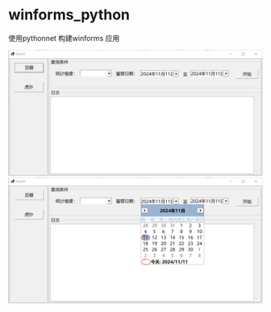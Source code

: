 # winforms_python
使用pythonnet 构建winforms 应用

![替代文本](img/Snipaste_2024-11-11_22-57-42.png "图1")
![替代文本](img/Snipaste_2024-11-11_22-58-27.png "图2")
